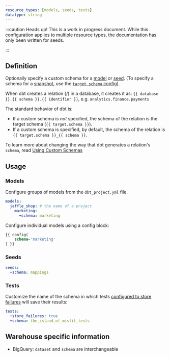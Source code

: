 ```yaml
---
resource_types: [models, seeds, tests]
datatype: string
---
```


:::caution Heads up!
This is a work in progress document. While this configuration applies to multiple resource types, the documentation has only been written for seeds.

:::

## Definition
Optionally specify a custom schema for a [model](/docs/build/sql-models) or [seed](/docs/build/seeds). (To specify a schema for a [snapshot](snapshots), use the [`target_schema` config](target_schema)).

When dbt creates a relation (<Term id="table" />/<Term id="view" />) in a database, it creates it as: `{{ database }}.{{ schema }}.{{ identifier }}`, e.g. `analytics.finance.payments`

The standard behavior of dbt is:
* If a custom schema is _not_ specified, the schema of the relation is the target schema (`{{ target.schema }}`).
* If a custom schema is specified, by default, the schema of the relation is `{{ target.schema }}_{{ schema }}`.

To learn more about changing the way that dbt generates a relation's `schema`, read [Using Custom Schemas](/docs/build/custom-schemas)

## Usage

### Models

Configure groups of models from the `dbt_project.yml` file.

<File name='dbt_project.yml'>

```yml
models:
  jaffle_shop: # the name of a project
    marketing:
      +schema: marketing
```

</File>

Configure individual models using a config block:

<File name='models/my_model.sql'>

```sql
{{ config(
    schema='marketing'
) }}
```

</File>

### Seeds
<File name='dbt_project.yml'>

```yml
seeds:
  +schema: mappings
```

</File>

### Tests

Customize the name of the schema in which tests [configured to store failures](resource-configs/store_failures) will save their results:

<File name='dbt_project.yml'>

```yml
tests:
  +store_failures: true
  +schema: the_island_of_misfit_tests
```

</File>

## Warehouse specific information
* BigQuery: `dataset` and `schema` are interchangeable
